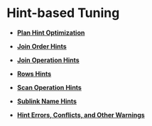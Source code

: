 # Hint-based Tuning<a name="EN-US_TOPIC_0245374566"></a>

-   **[Plan Hint Optimization](plan-hint-optimization.md)**  

-   **[Join Order Hints](join-order-hints.md)**  

-   **[Join Operation Hints](join-operation-hints.md)**  

-   **[Rows Hints](rows-hints.md)**  

-   **[Scan Operation Hints](scan-operation-hints.md)**  

-   **[Sublink Name Hints](sublink-name-hints.md)**  

-   **[Hint Errors, Conflicts, and Other Warnings](hint-errors-conflicts-and-other-warnings.md)**  


